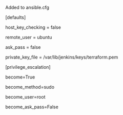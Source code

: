 Added to ansible.cfg

[defaults]

host_key_checking = false

remote_user = ubuntu

ask_pass = false

private_key_file = /var/lib/jenkins/keys/terraform.pem


[privilege_escalation]

become=True

become_method=sudo

become_user=root

become_ask_pass=False
